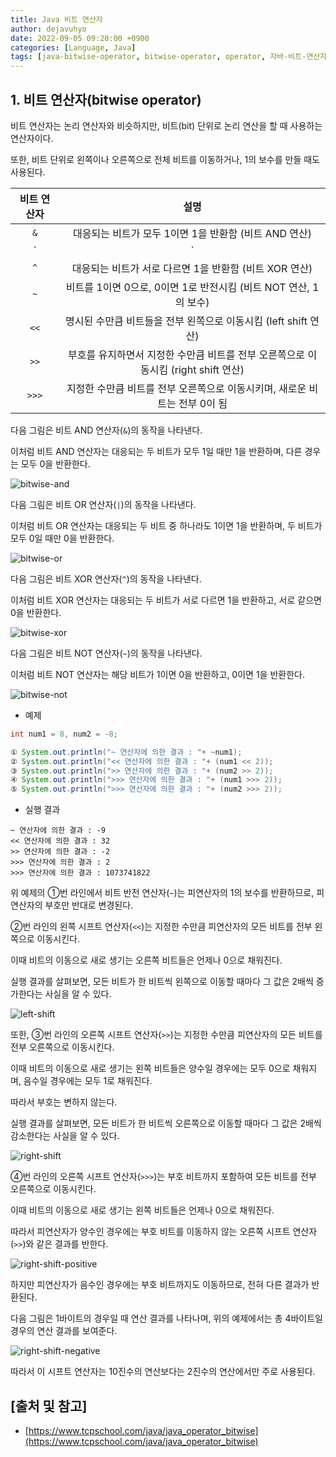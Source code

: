 ```yaml
---
title: Java 비트 연산자
author: dejavuhyo
date: 2022-09-05 09:20:00 +0900
categories: [Language, Java]
tags: [java-bitwise-operator, bitwise-operator, operator, 자바-비트-연산자, 비트-연산자, 연산자]
---
```


## 1. 비트 연산자(bitwise operator)
비트 연산자는 논리 연산자와 비슷하지만, 비트(bit) 단위로 논리 연산을 할 때 사용하는 연산자이다.

또한, 비트 단위로 왼쪽이나 오른쪽으로 전체 비트를 이동하거나, 1의 보수를 만들 때도 사용된다.

| 비트 연산자 | 설명 |
|:-----:|:-----:|
| `&` | 대응되는 비트가 모두 1이면 1을 반환함 (비트 AND 연산) |
| `|` | 대응되는 비트 중에서 하나라도 1이면 1을 반환함 (비트 OR 연산) |
| `^` | 대응되는 비트가 서로 다르면 1을 반환함 (비트 XOR 연산) |
| `~` | 비트를 1이면 0으로, 0이면 1로 반전시킴 (비트 NOT 연산, 1의 보수) |
| `<<` | 명시된 수만큼 비트들을 전부 왼쪽으로 이동시킴 (left shift 연산) |
| `>>` | 부호를 유지하면서 지정한 수만큼 비트를 전부 오른쪽으로 이동시킴 (right shift 연산) |
| `>>>` | 지정한 수만큼 비트를 전부 오른쪽으로 이동시키며, 새로운 비트는 전부 0이 됨 |

다음 그림은 비트 AND 연산자(`&`)의 동작을 나타낸다.

이처럼 비트 AND 연산자는 대응되는 두 비트가 모두 1일 때만 1을 반환하며, 다른 경우는 모두 0을 반환한다.

![bitwise-and](/assets/img/2022-09-05-java-bitwise-operator/bitwise-and.png)

다음 그림은 비트 OR 연산자(`|`)의 동작을 나타낸다.

이처럼 비트 OR 연산자는 대응되는 두 비트 중 하나라도 1이면 1을 반환하며, 두 비트가 모두 0일 때만 0을 반환한다.

![bitwise-or](/assets/img/2022-09-05-java-bitwise-operator/bitwise-or.png)

다음 그림은 비트 XOR 연산자(`^`)의 동작을 나타낸다.

이처럼 비트 XOR 연산자는 대응되는 두 비트가 서로 다르면 1을 반환하고, 서로 같으면 0을 반환한다.

![bitwise-xor](/assets/img/2022-09-05-java-bitwise-operator/bitwise-xor.png)

다음 그림은 비트 NOT 연산자(`~`)의 동작을 나타낸다.

이처럼 비트 NOT 연산자는 해당 비트가 1이면 0을 반환하고, 0이면 1을 반환한다.

![bitwise-not](/assets/img/2022-09-05-java-bitwise-operator/bitwise-not.png)

* 예제

```java
int num1 = 8, num2 = -8;

① System.out.println("~ 연산자에 의한 결과 : "+ ~num1);
② System.out.println("<< 연산자에 의한 결과 : "+ (num1 << 2));
③ System.out.println(">> 연산자에 의한 결과 : "+ (num2 >> 2));
④ System.out.println(">>> 연산자에 의한 결과 : "+ (num1 >>> 2));
⑤ System.out.println(">>> 연산자에 의한 결과 : "+ (num2 >>> 2));
```

* 실행 결과

```text
~ 연산자에 의한 결과 : -9
<< 연산자에 의한 결과 : 32
>> 연산자에 의한 결과 : -2
>>> 연산자에 의한 결과 : 2
>>> 연산자에 의한 결과 : 1073741822
```

위 예제의 ①번 라인에서 비트 반전 연산자(`~`)는 피연산자의 1의 보수를 반환하므로, 피연산자의 부호만 반대로 변경된다.

②번 라인의 왼쪽 시프트 연산자(`<<`)는 지정한 수만큼 피연산자의 모든 비트를 전부 왼쪽으로 이동시킨다.

이때 비트의 이동으로 새로 생기는 오른쪽 비트들은 언제나 0으로 채워진다.

실행 결과를 살펴보면, 모든 비트가 한 비트씩 왼쪽으로 이동할 때마다 그 값은 2배씩 증가한다는 사실을 알 수 있다.

![left-shift](/assets/img/2022-09-05-java-bitwise-operator/left-shift.png)

또한, ③번 라인의 오른쪽 시프트 연산자(`>>`)는 지정한 수만큼 피연산자의 모든 비트를 전부 오른쪽으로 이동시킨다.

이때 비트의 이동으로 새로 생기는 왼쪽 비트들은 양수일 경우에는 모두 0으로 채워지며, 음수일 경우에는 모두 1로 채워진다.

따라서 부호는 변하지 않는다.

실행 결과를 살펴보면, 모든 비트가 한 비트씩 오른쪽으로 이동할 때마다 그 값은 2배씩 감소한다는 사실을 알 수 있다.

![right-shift](/assets/img/2022-09-05-java-bitwise-operator/right-shift.png)

④번 라인의 오른쪽 시프트 연산자(`>>>`)는 부호 비트까지 포함하여 모든 비트를 전부 오른쪽으로 이동시킨다.

이때 비트의 이동으로 새로 생기는 왼쪽 비트들은 언제나 0으로 채워진다.

따라서 피연산자가 양수인 경우에는 부호 비트를 이동하지 않는 오른쪽 시프트 연산자(`>>`)와 같은 결과를 반한다.

![right-shift-positive](/assets/img/2022-09-05-java-bitwise-operator/right-shift-positive.png)

하지만 피연산자가 음수인 경우에는 부호 비트까지도 이동하므로, 전혀 다른 결과가 반환된다.

다음 그림은 1바이트의 경우일 때 연산 결과를 나타나며, 위의 예제에서는 총 4바이트일 경우의 연산 결과를 보여준다.

![right-shift-negative](/assets/img/2022-09-05-java-bitwise-operator/right-shift-negative.png)

따라서 이 시프트 연산자는 10진수의 연산보다는 2진수의 연산에서만 주로 사용된다.

## [출처 및 참고]
* [https://www.tcpschool.com/java/java_operator_bitwise](https://www.tcpschool.com/java/java_operator_bitwise)
